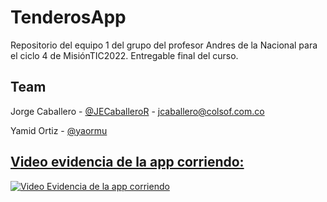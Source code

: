# TenderosApp
Repositorio del equipo 1 del grupo del profesor Andres de la Nacional para el ciclo 4 de MisiónTIC2022. Entregable final del curso.

## Team


Jorge Caballero - [@JECaballeroR](https://github.com/JECaballeroR) - jcaballero@colsof.com.co



Yamid Ortiz - [@yaormu](https://github.com/yaormu) 



## [Video evidencia de la app corriendo:](https://www.loom.com/share/abcd29392ea546208e524bdfa02f381b)


[![Video Evidencia de la app corriendo](https://cdn.loom.com/sessions/thumbnails/abcd29392ea546208e524bdfa02f381b-with-play.gif)](https://www.loom.com/share/abcd29392ea546208e524bdfa02f381b)

